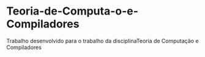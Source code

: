 # Teoria-de-Computa-o-e-Compiladores
Trabalho desenvolvido para o trabalho da disciplinaTeoria de Computação e Compiladores
